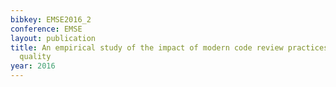 ```yaml
---
bibkey: EMSE2016_2
conference: EMSE
layout: publication
title: An empirical study of the impact of modern code review practices on software
  quality
year: 2016
---
```

